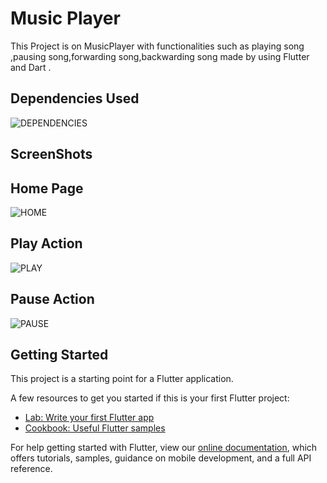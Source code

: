 # Music Player

This Project is on MusicPlayer with functionalities such as playing song ,pausing song,forwarding song,backwarding song made by using Flutter and Dart .

## Dependencies Used

![DEPENDENCIES](assets/dependencies.jpg)

## ScreenShots

## Home Page

![HOME](assets/screenshots/start.jpg)

## Play Action

![PLAY](assets/screenshots/play.jpg)

## Pause Action

![PAUSE](assets/screenshots/pause.jpg)


## Getting Started

This project is a starting point for a Flutter application.

A few resources to get you started if this is your first Flutter project:

- [Lab: Write your first Flutter app](https://flutter.dev/docs/get-started/codelab)
- [Cookbook: Useful Flutter samples](https://flutter.dev/docs/cookbook)

For help getting started with Flutter, view our
[online documentation](https://flutter.dev/docs), which offers tutorials,
samples, guidance on mobile development, and a full API reference.
